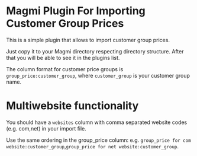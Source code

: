 Magmi Plugin For Importing Customer Group Prices
================================================

This is a simple plugin that allows to import customer group prices.

Just copy it to your Magmi directory respecting directory structure. After that you will be able to see it in the plugins list.

The column format for customer price groups is `group_price:customer_group`, where `customer_group` is your customer group name.

Multiwebsite functionality
==========================

You should have a `websites` column with comma separated website codes (e.g. com,net) in your import file.

Use the same ordering in the group_price column:
e.g. `group_price for com website:customer_group`,`group_price for net website:customer_group`.

